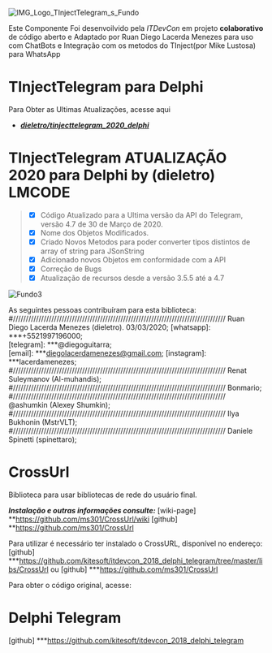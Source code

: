  ![IMG_Logo_TInjectTelegram_s_Fundo](https://user-images.githubusercontent.com/11804577/79389701-fd284580-7f44-11ea-8238-bab525a19caa.png)

Este Componente Foi desenvoilvido pela *ITDevCon*
em projeto **colaborativo** de código aberto e Adaptado por Ruan Diego Lacerda Menezes
para uso com ChatBots e Integração com os metodos do TInject(por Mike Lustosa) para WhatsApp

# TInjectTelegram para Delphi
Para Obter as Ultimas Atualizações, acesse aqui
 * **[*dieletro/tinjecttelegram_2020_delphi*](https://github.com/dieletro/tinjecttelegram_2020_delphi)**

# TInjectTelegram ATUALIZAÇÃO 2020 para Delphi by (dieletro) LMCODE 
> - [X] Código Atualizado para a Ultima versão da API do Telegram, versão 4.7 de 30 de Março de 2020.
> - [X] Nome dos Objetos Modificados.
> - [X] Criado Novos Metodos para poder converter tipos distintos de array of string para JSonString 
> - [X] Adicionado novos Objetos em conformidade com a API
> - [X] Correção de Bugs 
> - [X] Atualização de recursos desde a versão 3.5.5 até a 4.7

![Fundo3](https://user-images.githubusercontent.com/11804577/79387409-14196880-7f42-11ea-8e7f-cb2d3270c74c.png)

As seguintes pessoas contribuíram para esta biblioteca:
#///////////////////////////////////////////////////////////////////////////////////
Ruan Diego Lacerda Menezes (dieletro). 03/03/2020;
	[whatsapp]: ***+5521997196000;  
	[telegram]: ***@diegoguitarra;  
	[email]: ***diegolacerdamenezes@gmail.com;
	[instagram]: ***lacerdamenezes;
#///////////////////////////////////////////////////////////////////////////////////
Renat Suleymanov (Al-muhandis);
#///////////////////////////////////////////////////////////////////////////////////
Bonmario;
#///////////////////////////////////////////////////////////////////////////////////
@ashumkin (Alexey Shumkin);
#///////////////////////////////////////////////////////////////////////////////////
Ilya Bukhonin (MstrVLT);
#///////////////////////////////////////////////////////////////////////////////////
Daniele Spinetti (spinettaro);

# CrossUrl
Biblioteca para usar bibliotecas de rede do usuário final.

***Instalação e outras informações consulte:*** 
[wiki-page] **https://github.com/ms301/CrossUrl/wiki
[github]    **https://github.com/ms301/CrossUrl

Para utilizar é necessário ter instalado o CrossURL, disponível no endereço:
[github]
***https://github.com/kitesoft/itdevcon_2018_delphi_telegram/tree/master/libs/CrossUrl
ou
[github]
***https://github.com/ms301/CrossUrl

Para obter o código original, acesse:
# Delphi Telegram
[github] 
***https://github.com/kitesoft/itdevcon_2018_delphi_telegram
